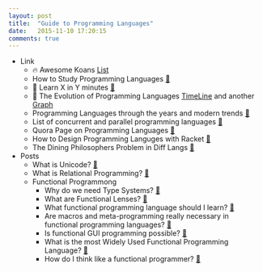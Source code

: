 ```yaml
---
layout: post
title:  "Guide to Programming Languages"
date:   2015-11-10 17:20:15
comments: true
---
```


- Link
    - :fire: Awesome Koans [List](https://github.com/ahmdrefat/awesome-koans/blob/master/koans-en.md)
    - How to Study Programming Languages [:link:](http://cs.lmu.edu/~ray/notes/howtostudyprogramminglanguages/)
    - :raised_hands: Learn X in Y minutes [:link:](http://learnxinyminutes.com/)
    - :raised_hands: The Evolution of Programming Languages [TimeLine](https://en.wikipedia.org/wiki/Timeline_of_programming_languages) and another [Graph](http://www.levenez.com/lang/lang_a4.pdf)
    - Programming Languages through the years and modern trends [:link:](https://en.wikipedia.org/wiki/History_of_programming_languages)
    - List of concurrent and parallel programming languages [:link:](https://en.wikipedia.org/wiki/List_of_concurrent_and_parallel_programming_languages)
    - Quora Page on Programming Languages [:link:](https://www.quora.com/Programming-Languages)
    - How to Design Programming Languges with Racket [:link:](http://docs.racket-lang.org/htdp-langs/index.html?q=if)
    - The Dining Philosophers Problem in Diff Langs [:link:](http://rosettacode.org/wiki/Dining_philosophers)
- Posts
    - What is Unicode? [:link:](http://unicode.org/standard/WhatIsUnicode.html)
    - What is Relational Programming? [:link:](http://c2.com/cgi/wiki?RelationalProgrammingLanguage)
    - Functional Programmong
        - Why do we need Type Systems? [:link:](https://www.quora.com/Why-do-programming-languages-use-type-systems)
        - What are Functional Lenses? [:link:](http://stackoverflow.com/questions/8307370/functional-lenses)
        - What functional programming language should I learn? [:link:](https://www.quora.com/Functional-Programming/Should-I-learn-F-Haskell-Scala-or-Clojure)
        - Are macros and meta-programming really necessary in functional programming languages? [:link:](https://www.quora.com/Are-macros-and-meta-programming-really-necessary-in-functional-programming-languages)
        - Is functional GUI programming possible? [:link:](http://stackoverflow.com/questions/2672791/is-functional-gui-programming-possible?rq=1)
        - What is the most Widely Used Functional Programming Language? [:link:](https://www.quora.com/Functional-Programming/Which-is-the-most-widely-used-functional-programming-language-today-Oct-2014)
        - How do I think like a functional programmer? [:link:](https://www.quora.com/How-can-I-learn-to-think-like-a-functional-programmer)
